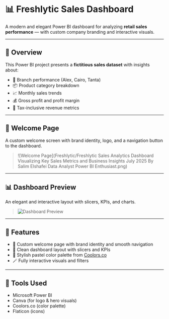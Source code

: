 # 📊 Freshlytic Sales Dashboard

A modern and elegant Power BI dashboard for analyzing **retail sales performance** — with custom company branding and interactive visuals.

---

## 🧠 Overview

This Power BI project presents a **fictitious sales dataset** with insights about:

- 📍 Branch performance (Alex, Cairo, Tanta)
- 📦 Product category breakdown
- 📈 Monthly sales trends
- 💰 Gross profit and profit margin
- 🧾 Tax-inclusive revenue metrics

---

## 🎨 Welcome Page

A custom welcome screen with brand identity, logo, and a navigation button to the dashboard.

> ![Welcome Page](Freshlytic/Freshlytic Sales Analytics Dashboard Visualizing Key Sales Metrics and Business Insights July 2025 By Salim Elshafei Data Analyst  Power BI Enthusiast.png)
---

## 📊 Dashboard Preview

An elegant and interactive layout with slicers, KPIs, and charts.

> ![Dashboard Preview](assets/dashboard_preview.png)

---

## 🧩 Features

- 🎨 Custom welcome page with brand identity and smooth navigation  
- 🧭 Clean dashboard layout with slicers and KPIs  
- 🌈 Stylish pastel color palette from [Coolors.co](https://coolors.co/f3e0ec-ead5e6-f2befc-ca9ce1-685f74)  
- 🪄 Fully interactive visuals and filters  

---

## 🚀 Tools Used

- Microsoft Power BI  
- Canva (for logo & hero visuals)  
- Coolors.co (color palette)  
- Flaticon (icons)
